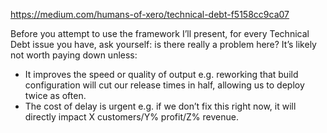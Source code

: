 https://medium.com/humans-of-xero/technical-debt-f5158cc9ca07

Before you attempt to use the framework I’ll present, for every Technical Debt issue you have, ask yourself: is there really a problem here? It’s likely not worth paying down unless:

- It improves the speed or quality of output e.g. reworking that build configuration will cut our release times in half, allowing us to deploy twice as often.
- The cost of delay is urgent e.g. if we don’t fix this right now, it will directly impact X customers/Y% profit/Z% revenue.
